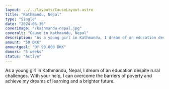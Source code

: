 ```yaml
---
layout: ../../layouts/CauseLayout.astro
title: "Kathmandu, Nepal"
type: "Single"
date: "2024-06-30"
coverimage: "/kathmandu-nepal.jpg"
coveralt: "Cause in Kathmandu, Nepal"
description: "As a young girl in Kathmandu, I dream of an education despite many challenges."
amount: "50 DKK"
amountgoal: "Of 90.000 DKK"
donors: "5 weeks"
status: "Active"
---
```


As a young girl in Kathmandu, Nepal, I dream of an education despite rural challenges. With your help, I can overcome the barriers of poverty and achieve my dreams of learning and a brighter future.